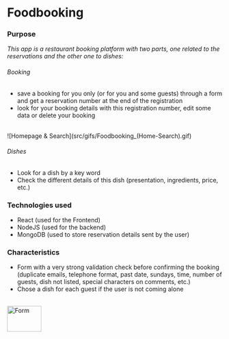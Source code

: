
# Foodbooking #

### Purpose ###

_This app is a restaurant booking platform with two parts, one related to the reservations and the other one to dishes:_

###### Booking ######

- save a booking for you only (or for you and some guests) through a form and get a reservation number at the end of the registration
- look for your booking details with this registration number, edit some data or delete your booking
<br/>
![Homepage & Search](src/gifs/Foodbooking_(Home-Search).gif)

###### Dishes ######

- Look for a dish by a key word
- Check the different details of this dish (presentation, ingredients, price, etc.)

### Technologies used ###

- React (used for the Frontend)
- NodeJS (used for the backend)
- MongoDB (used to store reservation details sent by the user)

### Characteristics ###

- Form with a very strong validation check before confirming the booking (duplicate emails, telephone format, past date, sundays, time, number of guests, dish not listed, special characters on comments, etc.)
- Chose a dish for each guest if the user is not coming alone
<br />
<img alt="Form" src="src/gifs/Foodbooking_(Form).gif" width="80" height="60" />

